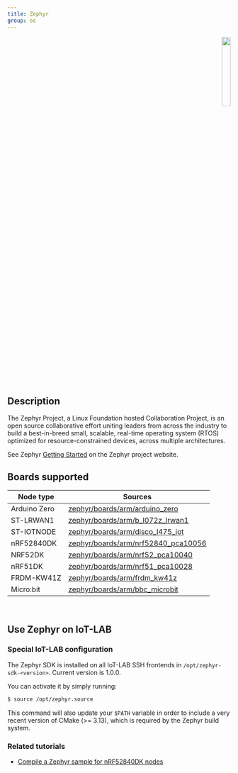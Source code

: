 ```yaml
---
title: Zephyr
group: os
---
```


<div style="text-align:right">
<img src="{{ '/assets/images/oses/' | relative_url}}logo-zephyr.png" style="width:20%;"/>
</div>

## Description

The Zephyr Project, a Linux Foundation hosted Collaboration Project, is an open
source collaborative effort uniting leaders from across the industry to build a
best-in-breed small, scalable, real-time operating system (RTOS) optimized for
resource-constrained devices, across multiple architectures.

See Zephyr [Getting Started](https://docs.zephyrproject.org/latest/getting_started/getting_started.html)
on the Zephyr project website.

## Boards supported

Node type    |  Sources
-----------     |  ----------
 Arduino Zero   |  [zephyr/boards/arm/arduino_zero](https://github.com/zephyrproject-rtos/zephyr/tree/master/boards/arm/arduino_zero)
 ST-LRWAN1      |  [zephyr/boards/arm/b_l072z_lrwan1](https://github.com/zephyrproject-rtos/zephyr/tree/master/boards/arm/b_l072z_lrwan1)
 ST-IOTNODE     |  [zephyr/boards/arm/disco_l475_iot](https://github.com/zephyrproject-rtos/zephyr/tree/master/boards/arm/b_l475_iot)
 nRF52840DK     |  [zephyr/boards/arm/nrf52840_pca10056](https://github.com/zephyrproject-rtos/zephyr/tree/master/boards/arm/nrf52840_pca10056)
 NRF52DK        |  [zephyr/boards/arm/nrf52_pca10040](https://github.com/zephyrproject-rtos/zephyr/tree/master/boards/arm/nrf52_pca10040)
 nRF51DK        |  [zephyr/boards/arm/nrf51_pca10028](https://github.com/zephyrproject-rtos/zephyr/tree/master/boards/arm/nrf51_pca10028)
 FRDM-KW41Z     |  [zephyr/boards/arm/frdm_kw41z](https://github.com/zephyrproject-rtos/zephyr/tree/master/boards/arm/frdm_kw41z)
 Micro:bit      |  [zephyr/boards/arm/bbc_microbit](https://github.com/zephyrproject-rtos/zephyr/tree/master/boards/arm/bbc_microbit)

<br/>

## Use Zephyr on IoT-LAB

### Special IoT-LAB configuration

The Zephyr SDK is installed on all IoT-LAB SSH frontends in
`/opt/zephyr-sdk-<version>`. Current version is 1.0.0.

You can activate it by simply running:

```sh
$ source /opt/zephyr.source
```

This command will also update your `$PATH` variable in order to include a very
recent version of CMake (>= 3.13), which is required by the Zephyr build
system.

### Related tutorials

* [Compile a Zephyr sample for nRF52840DK nodes](https://www.iot-lab.info/tutorials/zephyr-compilation/)
